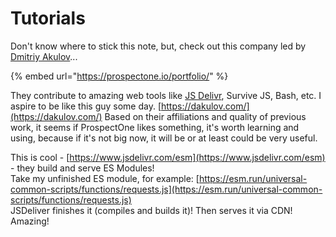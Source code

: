 # Tutorials

Don't know where to stick this note, but, check out this company led by [Dmitriy Akulov](https://dakulov.com/)...

{% embed url="https://prospectone.io/portfolio/" %}

They contribute to amazing web tools like [JS Delivr](https://www.jsdelivr.com/), Survive JS, Bash, etc. I aspire to be like this guy some day. [https://dakulov.com/](https://dakulov.com/) Based on their affiliations and quality of previous work, it seems if ProspectOne likes something, it's worth learning and using, because if it's not big now, it will be or at least could be very useful.

This is cool - [https://www.jsdelivr.com/esm](https://www.jsdelivr.com/esm) - they build and serve ES Modules!  
Take my unfinished ES module, for example: [https://esm.run/universal-common-scripts/functions/requests.js](https://esm.run/universal-common-scripts/functions/requests.js)  
JSDeliver finishes it \(compiles and builds it\)! Then serves it via CDN! Amazing!

